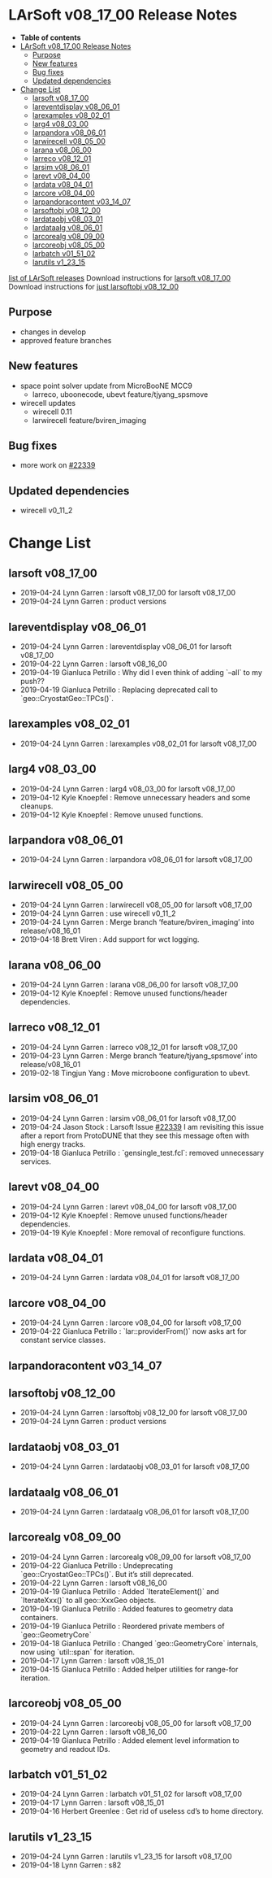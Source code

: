LArSoft v08\_17\_00 Release Notes
======================================================================

-   **Table of contents**
-   [LArSoft v08\_17\_00 Release Notes](#LArSoft-v08_17_00-Release-Notes)
    -   [Purpose](#Purpose)
    -   [New features](#New-features)
    -   [Bug fixes](#Bug-fixes)
    -   [Updated dependencies](#Updated-dependencies)
-   [Change List](#Change-List)
    -   [larsoft v08\_17\_00](#larsoft-v08_17_00)
    -   [lareventdisplay v08\_06\_01](#lareventdisplay-v08_06_01)
    -   [larexamples v08\_02\_01](#larexamples-v08_02_01)
    -   [larg4 v08\_03\_00](#larg4-v08_03_00)
    -   [larpandora v08\_06\_01](#larpandora-v08_06_01)
    -   [larwirecell v08\_05\_00](#larwirecell-v08_05_00)
    -   [larana v08\_06\_00](#larana-v08_06_00)
    -   [larreco v08\_12\_01](#larreco-v08_12_01)
    -   [larsim v08\_06\_01](#larsim-v08_06_01)
    -   [larevt v08\_04\_00](#larevt-v08_04_00)
    -   [lardata v08\_04\_01](#lardata-v08_04_01)
    -   [larcore v08\_04\_00](#larcore-v08_04_00)
    -   [larpandoracontent v03\_14\_07](#larpandoracontent-v03_14_07)
    -   [larsoftobj v08\_12\_00](#larsoftobj-v08_12_00)
    -   [lardataobj v08\_03\_01](#lardataobj-v08_03_01)
    -   [lardataalg v08\_06\_01](#lardataalg-v08_06_01)
    -   [larcorealg v08\_09\_00](#larcorealg-v08_09_00)
    -   [larcoreobj v08\_05\_00](#larcoreobj-v08_05_00)
    -   [larbatch v01\_51\_02](#larbatch-v01_51_02)
    -   [larutils v1\_23\_15](#larutils-v1_23_15)

[list of LArSoft releases](LArSoft_release_list)
Download instructions for [larsoft v08\_17\_00](http://scisoft.fnal.gov/scisoft/bundles/larsoft/v08_17_00/larsoft-v08_17_00.html)
Download instructions for [just larsoftobj v08\_12\_00](http://scisoft.fnal.gov/scisoft/bundles/larsoftobj/v08_12_00/larsoftobj-v08_12_00.html)

Purpose
--------------------

-   changes in develop
-   approved feature branches

New features
------------------------------

-   space point solver update from MicroBooNE MCC9
    -   larreco, uboonecode, ubevt feature/tjyang\_spsmove
-   wirecell updates
    -   wirecell 0.11
    -   larwirecell feature/bviren\_imaging

Bug fixes
------------------------

-   more work on [\#22339](/redmine/issues/22339 "Bug: Tons of Error Messages from OpDetBTRs (Closed)")

Updated dependencies
----------------------------------------------

-   wirecell v0\_11\_2

Change List
============================

larsoft v08\_17\_00
------------------------------------------

-   2019-04-24 Lynn Garren : larsoft v08\_17\_00 for larsoft v08\_17\_00
-   2019-04-24 Lynn Garren : product versions

lareventdisplay v08\_06\_01
----------------------------------------------------------

-   2019-04-24 Lynn Garren : lareventdisplay v08\_06\_01 for larsoft v08\_17\_00
-   2019-04-22 Lynn Garren : larsoft v08\_16\_00
-   2019-04-19 Gianluca Petrillo : Why did I even think of adding \`–all\` to my push??
-   2019-04-19 Gianluca Petrillo : Replacing deprecated call to \`geo::CryostatGeo::TPCs()\`.

larexamples v08\_02\_01
--------------------------------------------------

-   2019-04-24 Lynn Garren : larexamples v08\_02\_01 for larsoft v08\_17\_00

larg4 v08\_03\_00
--------------------------------------

-   2019-04-24 Lynn Garren : larg4 v08\_03\_00 for larsoft v08\_17\_00
-   2019-04-12 Kyle Knoepfel : Remove unnecessary headers and some cleanups.
-   2019-04-12 Kyle Knoepfel : Remove unused functions.

larpandora v08\_06\_01
------------------------------------------------

-   2019-04-24 Lynn Garren : larpandora v08\_06\_01 for larsoft v08\_17\_00

larwirecell v08\_05\_00
--------------------------------------------------

-   2019-04-24 Lynn Garren : larwirecell v08\_05\_00 for larsoft v08\_17\_00
-   2019-04-24 Lynn Garren : use wirecell v0\_11\_2
-   2019-04-24 Lynn Garren : Merge branch ‘feature/bviren\_imaging’ into release/v08\_16\_01
-   2019-04-18 Brett Viren : Add support for wct logging.

larana v08\_06\_00
----------------------------------------

-   2019-04-24 Lynn Garren : larana v08\_06\_00 for larsoft v08\_17\_00
-   2019-04-12 Kyle Knoepfel : Remove unused functions/header dependencies.

larreco v08\_12\_01
------------------------------------------

-   2019-04-24 Lynn Garren : larreco v08\_12\_01 for larsoft v08\_17\_00
-   2019-04-23 Lynn Garren : Merge branch ‘feature/tjyang\_spsmove’ into release/v08\_16\_01
-   2019-02-18 Tingjun Yang : Move microboone configuration to ubevt.

larsim v08\_06\_01
----------------------------------------

-   2019-04-24 Lynn Garren : larsim v08\_06\_01 for larsoft v08\_17\_00
-   2019-04-24 Jason Stock : Larsoft Issue [\#22339](/redmine/issues/22339 "Bug: Tons of Error Messages from OpDetBTRs (Closed)") I am revisiting this issue after a report from ProtoDUNE that they see this message often with high energy tracks.
-   2019-04-18 Gianluca Petrillo : \`gensingle\_test.fcl\`: removed unnecessary services.

larevt v08\_04\_00
----------------------------------------

-   2019-04-24 Lynn Garren : larevt v08\_04\_00 for larsoft v08\_17\_00
-   2019-04-12 Kyle Knoepfel : Remove unused functions/header dependencies.
-   2019-04-19 Kyle Knoepfel : More removal of reconfigure functions.

lardata v08\_04\_01
------------------------------------------

-   2019-04-24 Lynn Garren : lardata v08\_04\_01 for larsoft v08\_17\_00

larcore v08\_04\_00
------------------------------------------

-   2019-04-24 Lynn Garren : larcore v08\_04\_00 for larsoft v08\_17\_00
-   2019-04-22 Gianluca Petrillo : \`lar::providerFrom()\` now asks art for constant service classes.

larpandoracontent v03\_14\_07
--------------------------------------------------------------

larsoftobj v08\_12\_00
------------------------------------------------

-   2019-04-24 Lynn Garren : larsoftobj v08\_12\_00 for larsoft v08\_17\_00
-   2019-04-24 Lynn Garren : product versions

lardataobj v08\_03\_01
------------------------------------------------

-   2019-04-24 Lynn Garren : lardataobj v08\_03\_01 for larsoft v08\_17\_00

lardataalg v08\_06\_01
------------------------------------------------

-   2019-04-24 Lynn Garren : lardataalg v08\_06\_01 for larsoft v08\_17\_00

larcorealg v08\_09\_00
------------------------------------------------

-   2019-04-24 Lynn Garren : larcorealg v08\_09\_00 for larsoft v08\_17\_00
-   2019-04-22 Gianluca Petrillo : Undeprecating \`geo::CryostatGeo::TPCs()\`. But it’s still deprecated.
-   2019-04-22 Lynn Garren : larsoft v08\_16\_00
-   2019-04-19 Gianluca Petrillo : Added \`IterateElement()\` and \`IterateXxx()\` to all geo::XxxGeo objects.
-   2019-04-19 Gianluca Petrillo : Added features to geometry data containers.
-   2019-04-19 Gianluca Petrillo : Reordered private members of \`geo::GeometryCore\`
-   2019-04-18 Gianluca Petrillo : Changed \`geo::GeometryCore\` internals, now using \`util::span\` for iteration.
-   2019-04-17 Lynn Garren : larsoft v08\_15\_01
-   2019-04-15 Gianluca Petrillo : Added helper utilities for range-for iteration.

larcoreobj v08\_05\_00
------------------------------------------------

-   2019-04-24 Lynn Garren : larcoreobj v08\_05\_00 for larsoft v08\_17\_00
-   2019-04-22 Lynn Garren : larsoft v08\_16\_00
-   2019-04-19 Gianluca Petrillo : Added element level information to geometry and readout IDs.

larbatch v01\_51\_02
--------------------------------------------

-   2019-04-24 Lynn Garren : larbatch v01\_51\_02 for larsoft v08\_17\_00
-   2019-04-17 Lynn Garren : larsoft v08\_15\_01
-   2019-04-16 Herbert Greenlee : Get rid of useless cd’s to home directory.

larutils v1\_23\_15
------------------------------------------

-   2019-04-24 Lynn Garren : larutils v1\_23\_15 for larsoft v08\_17\_00
-   2019-04-18 Lynn Garren : s82
